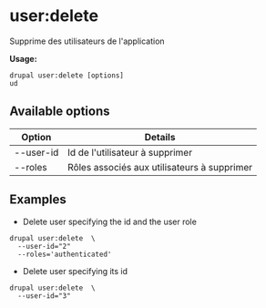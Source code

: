 # user:delete
Supprime des utilisateurs de l'application

**Usage:**
```
drupal user:delete [options]
ud
```

## Available options
Option | Details
-------|-------------
--user-id | Id de l'utilisateur à supprimer
--roles | Rôles associés aux utilisateurs à supprimer

## Examples
* Delete user specifying the id and the user role
```
drupal user:delete  \
  --user-id="2"
  --roles='authenticated'
```
* Delete user specifying its id
```
drupal user:delete  \
  --user-id="3"
```
